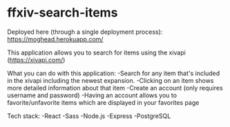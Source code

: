 # ffxiv-search-items

Deployed here (through a single deployment process):
https://moghead.herokuapp.com/

This application allows you to search for items using the xivapi (https://xivapi.com/)

What you can do with this application:
-Search for any item that's included in the xivapi including the newest expansion.
-Clicking on an item shows more detailed information about that item
-Create an account (only requires username and password)
-Having an account allows you to favorite/unfavorite items which are displayed in your favorites page

Tech stack:
-React
-Sass
-Node.js
-Express
-PostgreSQL
